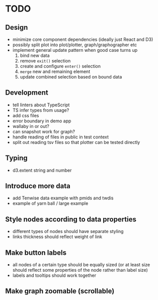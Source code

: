 # TODO

## Design

- minimize core component dependencies (ideally just React and D3)
- possibly split plot into plot/plotter, graph/graphographer etc
- implement general update pattern when good case turns up
  1. bind new data
  2. remove `exit()` selection
  3. create and configure `enter()` selection
  4. `merge` new and remaining element
  5. update combined selection based on bound data

## Development

- tell linters about TypeScript
- TS infer types from usage?
- add css files
- error boundary in demo app
- wallaby in or out?
- can snapshot work for graph?
- handle reading of files in public in test context
- split out reading tsv files so that plotter can be tested directly

## Typing

- d3.extent string and number

## Introduce more data

- add Tenwise data example with pmids and twdis
- example of yarn ball / large example

## Style nodes according to data properties

- different types of nodes should have separate styling
- links thickness should reflect weight of link

## Make button labels

- all nodes of a certain type should be equally sized (or at least size should reflect some properties of the node rather than label size)
- labels and tooltips should work together

## Make graph zoomable (scrollable)

